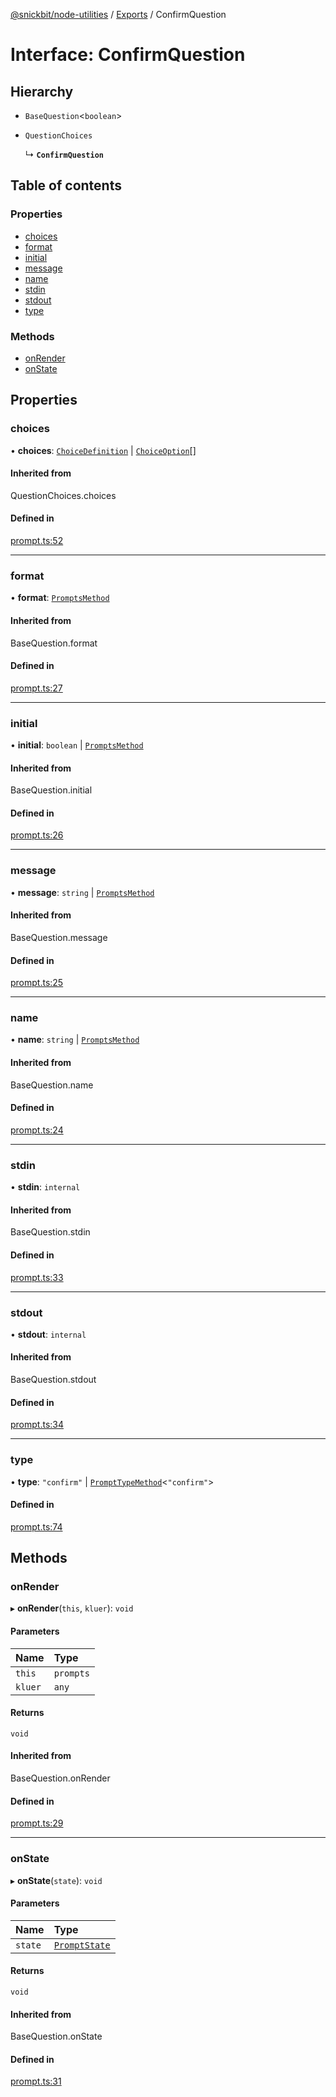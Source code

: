[@snickbit/node-utilities](../README.md) / [Exports](../modules.md) / ConfirmQuestion

# Interface: ConfirmQuestion

## Hierarchy

- `BaseQuestion`<`boolean`\>

- `QuestionChoices`

  ↳ **`ConfirmQuestion`**

## Table of contents

### Properties

- [choices](ConfirmQuestion.md#choices)
- [format](ConfirmQuestion.md#format)
- [initial](ConfirmQuestion.md#initial)
- [message](ConfirmQuestion.md#message)
- [name](ConfirmQuestion.md#name)
- [stdin](ConfirmQuestion.md#stdin)
- [stdout](ConfirmQuestion.md#stdout)
- [type](ConfirmQuestion.md#type)

### Methods

- [onRender](ConfirmQuestion.md#onrender)
- [onState](ConfirmQuestion.md#onstate)

## Properties

### choices

• **choices**: [`ChoiceDefinition`](ChoiceDefinition.md) \| [`ChoiceOption`](../modules.md#choiceoption)[]

#### Inherited from

QuestionChoices.choices

#### Defined in

[prompt.ts:52](https://github.com/snickbit/snickbit.js/blob/166d3ad/packages/node-utilities/src/prompt.ts#L52)

___

### format

• **format**: [`PromptsMethod`](../modules.md#promptsmethod)

#### Inherited from

BaseQuestion.format

#### Defined in

[prompt.ts:27](https://github.com/snickbit/snickbit.js/blob/166d3ad/packages/node-utilities/src/prompt.ts#L27)

___

### initial

• **initial**: `boolean` \| [`PromptsMethod`](../modules.md#promptsmethod)

#### Inherited from

BaseQuestion.initial

#### Defined in

[prompt.ts:26](https://github.com/snickbit/snickbit.js/blob/166d3ad/packages/node-utilities/src/prompt.ts#L26)

___

### message

• **message**: `string` \| [`PromptsMethod`](../modules.md#promptsmethod)

#### Inherited from

BaseQuestion.message

#### Defined in

[prompt.ts:25](https://github.com/snickbit/snickbit.js/blob/166d3ad/packages/node-utilities/src/prompt.ts#L25)

___

### name

• **name**: `string` \| [`PromptsMethod`](../modules.md#promptsmethod)

#### Inherited from

BaseQuestion.name

#### Defined in

[prompt.ts:24](https://github.com/snickbit/snickbit.js/blob/166d3ad/packages/node-utilities/src/prompt.ts#L24)

___

### stdin

• **stdin**: `internal`

#### Inherited from

BaseQuestion.stdin

#### Defined in

[prompt.ts:33](https://github.com/snickbit/snickbit.js/blob/166d3ad/packages/node-utilities/src/prompt.ts#L33)

___

### stdout

• **stdout**: `internal`

#### Inherited from

BaseQuestion.stdout

#### Defined in

[prompt.ts:34](https://github.com/snickbit/snickbit.js/blob/166d3ad/packages/node-utilities/src/prompt.ts#L34)

___

### type

• **type**: ``"confirm"`` \| [`PromptTypeMethod`](PromptTypeMethod.md)<``"confirm"``\>

#### Defined in

[prompt.ts:74](https://github.com/snickbit/snickbit.js/blob/166d3ad/packages/node-utilities/src/prompt.ts#L74)

## Methods

### onRender

▸ **onRender**(`this`, `kluer`): `void`

#### Parameters

| Name | Type |
| :------ | :------ |
| `this` | `prompts` |
| `kluer` | `any` |

#### Returns

`void`

#### Inherited from

BaseQuestion.onRender

#### Defined in

[prompt.ts:29](https://github.com/snickbit/snickbit.js/blob/166d3ad/packages/node-utilities/src/prompt.ts#L29)

___

### onState

▸ **onState**(`state`): `void`

#### Parameters

| Name | Type |
| :------ | :------ |
| `state` | [`PromptState`](PromptState.md) |

#### Returns

`void`

#### Inherited from

BaseQuestion.onState

#### Defined in

[prompt.ts:31](https://github.com/snickbit/snickbit.js/blob/166d3ad/packages/node-utilities/src/prompt.ts#L31)
